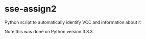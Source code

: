 # sse-assign2
Python script to automatically identify VCC and information about it

Note this was done on Python version 3.8.3.
